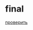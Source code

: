 # final
<a href="https://deadlyparkourkillerdarkbrawlstars1998.github.io/src/index.html">проверить</a>
